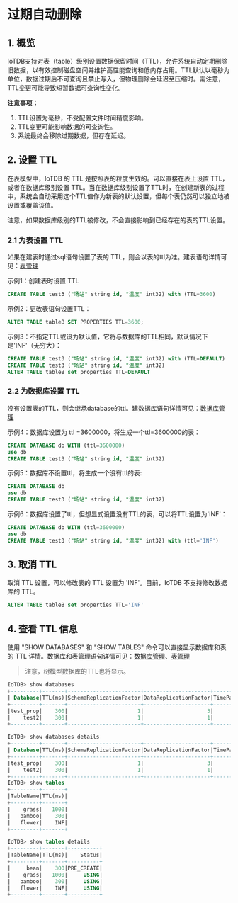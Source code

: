 <!--

    Licensed to the Apache Software Foundation (ASF) under one
    or more contributor license agreements.  See the NOTICE file
    distributed with this work for additional information
    regarding copyright ownership.  The ASF licenses this file
    to you under the Apache License, Version 2.0 (the
    "License"); you may not use this file except in compliance
    with the License.  You may obtain a copy of the License at
    
        http://www.apache.org/licenses/LICENSE-2.0
    
    Unless required by applicable law or agreed to in writing,
    software distributed under the License is distributed on an
    "AS IS" BASIS, WITHOUT WARRANTIES OR CONDITIONS OF ANY
    KIND, either express or implied.  See the License for the
    specific language governing permissions and limitations
    under the License.

-->

# 过期自动删除

## 1. 概览

IoTDB支持对表（table）级别设置数据保留时间（TTL），允许系统自动定期删除旧数据，以有效控制磁盘空间并维护高性能查询和低内存占用。TTL默认以毫秒为单位，数据过期后不可查询且禁止写入，但物理删除会延迟至压缩时。需注意，TTL变更可能导致短暂数据可查询性变化。

**注意事项：**

1. TTL设置为毫秒，不受配置文件时间精度影响。
2. TTL变更可能影响数据的可查询性。
3. 系统最终会移除过期数据，但存在延迟。

## 2. 设置 TTL

在表模型中，IoTDB 的 TTL 是按照表的粒度生效的。可以直接在表上设置 TTL，或者在数据库级别设置 TTL。当在数据库级别设置了TTL时，在创建新表的过程中，系统会自动采用这个TTL值作为新表的默认设置，但每个表仍然可以独立地被设置或覆盖该值。

注意，如果数据库级别的TTL被修改，不会直接影响到已经存在的表的TTL设置。

### 2.1 为表设置 TTL

如果在建表时通过sql语句设置了表的 TTL，则会以表的ttl为准。建表语句详情可见：[表管理](../Basic-Concept/Table-Management.md)

示例1：创建表时设置 TTL

```SQL
CREATE TABLE test3 ("场站" string id, "温度" int32) with (TTL=3600)
```

示例2：更改表语句设置TTL：

```SQL
ALTER TABLE tableB SET PROPERTIES TTL=3600;
```

示例3：不指定TTL或设为默认值，它将与数据库的TTL相同，默认情况下是'INF'（无穷大）：

```SQL
CREATE TABLE test3 ("场站" string id, "温度" int32) with (TTL=DEFAULT)
CREATE TABLE test3 ("场站" string id, "温度" int32)
ALTER TABLE tableB set properties TTL=DEFAULT
```

### 2.2 为数据库设置 TTL

没有设置表的TTL，则会继承database的ttl。建数据库语句详情可见：[数据库管理](../Basic-Concept/Database-Management.md)

示例4：数据库设置为 ttl =3600000，将生成一个ttl=3600000的表：

```SQL
CREATE DATABASE db WITH (ttl=3600000)
use db
CREATE TABLE test3 ("场站" string id, "温度" int32)
```

示例5：数据库不设置ttl，将生成一个没有ttl的表:

```SQL
CREATE DATABASE db
use db
CREATE TABLE test3 ("场站" string id, "温度" int32)
```

示例6：数据库设置了ttl，但想显式设置没有TTL的表，可以将TTL设置为'INF'：

```SQL
CREATE DATABASE db WITH (ttl=3600000)
use db
CREATE TABLE test3 ("场站" string id, "温度" int32) with (ttl='INF')
```

## 3. 取消 TTL

取消 TTL 设置，可以修改表的 TTL 设置为 'INF'。目前，IoTDB 不支持修改数据库的 TTL。

```SQL
ALTER TABLE tableB set properties TTL='INF'
```

## 4. 查看 TTL 信息

使用 "SHOW DATABASES" 和 "SHOW TABLES" 命令可以直接显示数据库和表的 TTL 详情。数据库和表管理语句详情可见：[数据库管理](../Basic-Concept/Database-Management.md)、[表管理](../Basic-Concept/Table-Management.md)

> 注意，树模型数据库的TTL也将显示。

```SQL
IoTDB> show databases
+---------+-------+-----------------------+---------------------+---------------------+
| Database|TTL(ms)|SchemaReplicationFactor|DataReplicationFactor|TimePartitionInterval|
+---------+-------+-----------------------+---------------------+---------------------+
|test_prop|    300|                      1|                    3|               100000|
|    test2|    300|                      1|                    1|            604800000|
+---------+-------+-----------------------+---------------------+---------------------+

IoTDB> show databases details
+---------+-------+-----------------------+---------------------+---------------------+-----+
| Database|TTL(ms)|SchemaReplicationFactor|DataReplicationFactor|TimePartitionInterval|Model|
+---------+-------+-----------------------+---------------------+---------------------+-----+
|test_prop|    300|                      1|                    3|               100000|TABLE|
|    test2|    300|                      1|                    1|            604800000| TREE|
+---------+-------+-----------------------+---------------------+---------------------+-----+
IoTDB> show tables
+---------+-------+
|TableName|TTL(ms)|
+---------+-------+
|    grass|   1000|
|   bamboo|    300|
|   flower|    INF|
+---------+-------+

IoTDB> show tables details
+---------+-------+----------+
|TableName|TTL(ms)|    Status|
+---------+-------+----------+
|     bean|    300|PRE_CREATE|
|    grass|   1000|     USING|
|   bamboo|    300|     USING|
|   flower|    INF|     USING|
+---------+-------+----------+
```